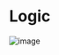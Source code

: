 # Logic
![image](https://user-images.githubusercontent.com/62995458/109802639-6dc27880-7c63-11eb-9a2d-c389a4aec230.png)
